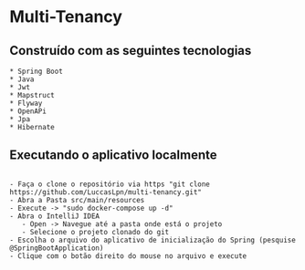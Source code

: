 # Multi-Tenancy

## Construído com as seguintes tecnologias

```
* Spring Boot 
* Java
* Jwt
* Mapstruct
* Flyway
* OpenAPi
* Jpa 
* Hibernate
```
## Executando o aplicativo localmente
```

- Faça o clone o repositório via https "git clone https://github.com/LuccasLpn/multi-tenancy.git"
- Abra a Pasta src/main/resources
- Execute -> "sudo docker-compose up -d"
- Abra o IntelliJ IDEA
   - Open -> Navegue até a pasta onde está o projeto
   - Selecione o projeto clonado do git
- Escolha o arquivo do aplicativo de inicialização do Spring (pesquise @SpringBootApplication)
- Clique com o botão direito do mouse no arquivo e execute
```